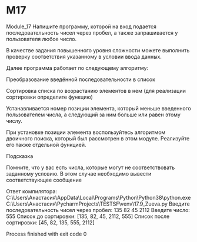 # M17
Module_17
Напишите программу, которой на вход подается последовательность чисел через пробел, а также запрашивается у пользователя любое число.

В качестве задания повышенного уровня сложности можете выполнить проверку соответствия указанному в условии ввода данных.

Далее программа работает по следующему алгоритму:

Преобразование введённой последовательности в список

Сортировка списка по возрастанию элементов в нем (для реализации сортировки определите функцию)

Устанавливается номер позиции элемента, который меньше введенного пользователем числа, а следующий за ним больше или равен этому числу.

При установке позиции элемента воспользуйтесь алгоритмом двоичного поиска, который был рассмотрен в этом модуле. Реализуйте его также отдельной функцией.

 

Подсказка

Помните, что у вас есть числа, которые могут не соответствовать заданному условию. В этом случае необходимо вывести соответствующее сообщение

Ответ компилятора:
C:\Users\Анастасия\AppData\Local\Programs\Python\Python38\python.exe C:\Users\Анастасия\PycharmProjects\TESTSF\venv\17.9_Zueva.py 
Введите последовательность чисел через пробел: 135 82 45 2112 
Введите число: 555
Список до сортировки:  [135, 82, 45, 2112, 555]
Список после сортировки: [45, 82, 135, 555, 2112]

Process finished with exit code 0
